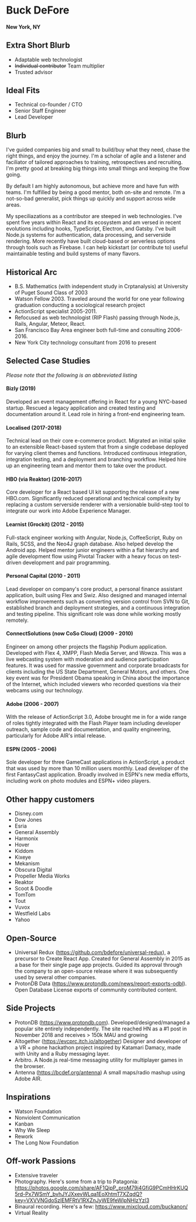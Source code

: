 # Buck DeFore
#### New York, NY

## Extra Short Blurb

- Adaptable web technologist
- ~~Individual contributor~~ Team multiplier
- Trusted advisor

## Ideal Fits

- Technical co-founder / CTO
- Senior Staff Engineer
- Lead Developer

## Blurb

I've guided companies big and small to build/buy what they need, chase the right things, and enjoy the journey. I'm a scholar of agile and a listener and faciliator of tailored approaches to training, retrospectives and recruiting. I'm pretty good at breaking big things into small things and keeping the flow going.

By default I am highly autonomous, but achieve more and have fun with teams. I'm fulfilled by being a good mentor, both on-site and remote. I'm a not-so-bad generalist, pick things up quickly and support across wide areas.

My speciliazations as a contributor are steeped in web technologies. I've spent five years within React and its ecosystem and am versed in recent evolutions including hooks, TypeScript, Electron, and Gatsby. I've built Node.js systems for authentication, data processing, and serverside rendering. More recently have built cloud-based or serverless options through tools such as Firebase. I can help kickstart (or contribute to) useful maintainable testing and build systems of many flavors.

## Historical Arc

- B.S. Mathematics (with independent study in Crptanalysis) at University of Puget Sound Class of 2003
- Watson Fellow 2003. Traveled around the world for one year following graduation conducting a sociological research project
- ActionScript specialist 2005-2011.
- Refocused as web technologist (RIP Flash) passing through Node.js, Rails, Angular, Meteor, React.
- San Francisco Bay Area engineer both full-time and consulting 2006-2016.
- New York City technology consultant from 2016 to present

## Selected Case Studies

_Please note that the following is an abbreviated listing_

#### Bizly (2019)

Developed an event management offering in React for a young NYC-based startup. Rescued a legacy application and created testing and documentation around it. Lead role in hiring a front-end engineering team.

#### Localised (2017-2018)

Technical lead on their core e-commerce product. Migrated an initial spike to an extensible React-based system that from a single codebase deployed for varying client themes and functions. Introduced continuous integration, integration testing, and a deployment and branching workflow. Helped hire up an engineering team and mentor them to take over the product.

#### HBO (via Reaktor) (2016-2017)
 
Core developer for a React based UI kit supporting the release of a new HBO.com. Significantly reduced operational and technical complexity by replacing a custom serverside renderer with a versionable build-step tool to integrate our work into Adobe Experience Manager.

#### Learnist (Grockit) (2012 - 2015)

Full-stack engineer working with Angular, Node.js, CoffeeScript, Ruby on Rails, SCSS, and the Neo4J graph database. Also helped develop the Android app. Helped mentor junior engineers within a flat hierarchy and agile development flow using Pivotal Tracker with a heavy focus on test-driven development and pair programming.

#### Personal Capital (2010 - 2011)

Lead developer on company's core product, a personal finance assistant application, built using Flex and Swiz. Also designed and managed internal workflow improvements such as converting version control from SVN to Git, established branch and deployment strategies, and a continuous integration and testing pipeline. This significant role was done while working mostly remotely.

#### ConnectSolutions (now CoSo Cloud) (2009 - 2010)

Engineer on among other projects the flagship Podium application. Developed with Flex 4, XMPP, Flash Media Server, and Wowza. This was a live webcasting system with moderation and audience participation features. It was used for massive government and corporate broadcasts for clients including the US State Department, General Motors, and others. One key event was for President Obama speaking in China about the importance of the Internet, which included viewers who recorded questions via their webcams using our technology.

#### Adobe (2006 - 2007)

With the release of ActionScript 3.0, Adobe brought me in for a wide range of roles tightly integrated with the Flash Player team including developer outreach, sample code and documentation, and quality engineering, particularly for Adobe AIR's intial release.

#### ESPN (2005 - 2006)

Sole developer for three GameCast applications in ActionScript, a product that was used by more than 10 million users monthly. Lead developer of the first FantasyCast application. Broadly involved in ESPN's new media efforts, including work on photo modules and ESPN+ video players.

## Other happy customers

- Disney.com
- Dow Jones
- Esria
- General Assembly
- Harmonix
- Hover
- Kiddom
- Kixeye
- Mekanism
- Obscura Digital
- Propeller Media Works
- Reaktor
- Scoot & Doodle
- TomTom
- Tout
- Vuvox
- Westfield Labs
- Yahoo

## Open-Source

- Universal Redux (https://github.com/bdefore/universal-redux), a precursor to Create React App. Created for General Assembly in 2015 as a base for their single page app projects. Guided its approval through the company to an open-source release where it was subsequently used by several other companies.
- ProtonDB Data (https://www.protondb.com/news/report-exports-odbl). Open Database License exports of community contributed content.

## Side Projects

- ProtonDB (https://www.protondb.com). Developed/designed/managed a popular site entirely independently. The site reached HN as a #1 post in November 2018 and receives > 150k MAU and growing
- Altogether (https://evcprc.itch.io/altogether) Designer and developer of a VR + phone hackathon project inspired by Katamari Damacy, made with Unity and a Ruby messaging layer.
- Arbitro. A Node.js real-time messaging utility for multiplayer games in the browser.
- Antenna (https://bcdef.org/antenna) A small maps/radio mashup using Adobe AIR.

## Inspirations

- Watson Foundation
- Nonviolent Communication
- Kanban
- Why We Sleep
- Rework
- The Long Now Foundation

## Off-work Passions

- Extensive traveler
- Photography. Here's some from a trip to Patagonia: https://photos.google.com/share/AF1QipP_proM79i4GfjG9PCmHHrKUQ5rd-Px7WSmY_bvhJYJXxevWLqa1EoXhtmT7XZqdQ?key=VXVVNGdoSzlEMFRtV1RXZnJyWE9feWlpNHlzYzl3
- Binaural recording. Here's a few: https://www.mixcloud.com/buckanon/
- Virtual Reality
